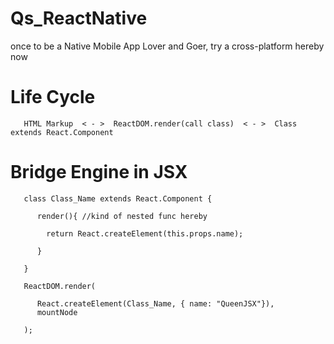 # Qs_ReactNative
once to be a Native Mobile App Lover and Goer, try a cross-platform hereby now

# Life Cycle

 
       HTML Markup  < - >  ReactDOM.render(call class)  < - >  Class extends React.Component
       

# Bridge Engine in JSX


       class Class_Name extends React.Component {
       
          render(){ //kind of nested func hereby
          
            return React.createElement(this.props.name);
          
          }
       
       }
       
       ReactDOM.render(
       
          React.createElement(Class_Name, { name: "QueenJSX"}),
          mountNode
        
       );
